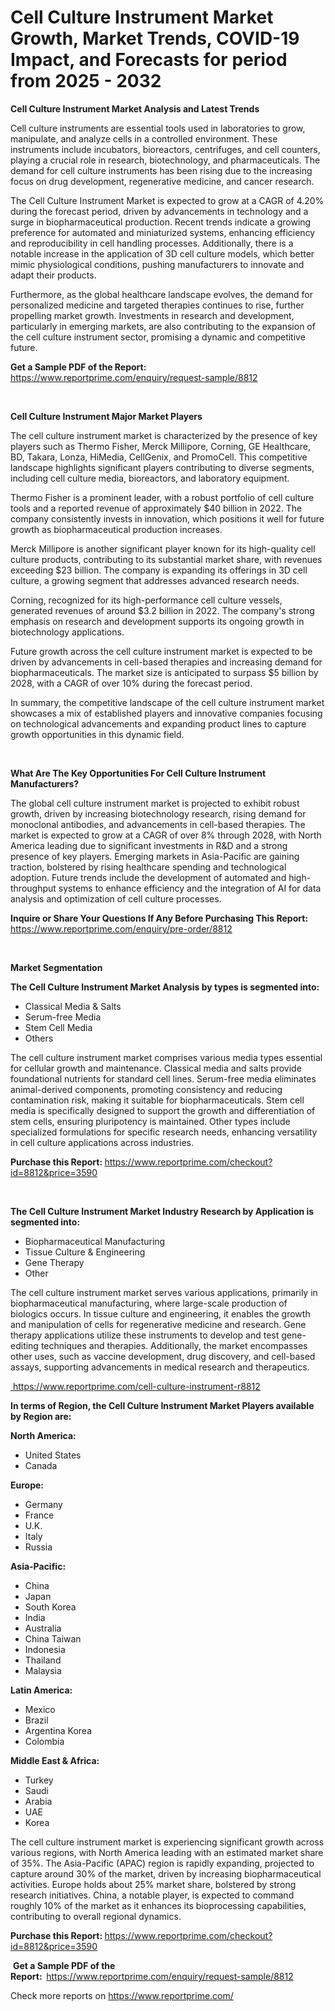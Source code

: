 <p><h1>Cell Culture Instrument Market Growth, Market Trends, COVID-19 Impact, and Forecasts for period from 2025 - 2032</h1></p><p><strong>Cell Culture Instrument Market Analysis and Latest Trends</strong></p>
<p><p>Cell culture instruments are essential tools used in laboratories to grow, manipulate, and analyze cells in a controlled environment. These instruments include incubators, bioreactors, centrifuges, and cell counters, playing a crucial role in research, biotechnology, and pharmaceuticals. The demand for cell culture instruments has been rising due to the increasing focus on drug development, regenerative medicine, and cancer research.</p><p>The Cell Culture Instrument Market is expected to grow at a CAGR of 4.20% during the forecast period, driven by advancements in technology and a surge in biopharmaceutical production. Recent trends indicate a growing preference for automated and miniaturized systems, enhancing efficiency and reproducibility in cell handling processes. Additionally, there is a notable increase in the application of 3D cell culture models, which better mimic physiological conditions, pushing manufacturers to innovate and adapt their products.</p><p>Furthermore, as the global healthcare landscape evolves, the demand for personalized medicine and targeted therapies continues to rise, further propelling market growth. Investments in research and development, particularly in emerging markets, are also contributing to the expansion of the cell culture instrument sector, promising a dynamic and competitive future.</p></p>
<p><strong>Get a Sample PDF of the Report:&nbsp;</strong> <a href="https://www.reportprime.com/enquiry/request-sample/8812?utm_campaign=3129&utm_medium=2&utm_source=Github&utm_content=ia&utm_term=20032025&utm_id=cell-culture-instrument">https://www.reportprime.com/enquiry/request-sample/8812</a></p>
<p>&nbsp;</p>
<p><strong>Cell Culture Instrument Major Market Players</strong></p>
<p><p>The cell culture instrument market is characterized by the presence of key players such as Thermo Fisher, Merck Millipore, Corning, GE Healthcare, BD, Takara, Lonza, HiMedia, CellGenix, and PromoCell. This competitive landscape highlights significant players contributing to diverse segments, including cell culture media, bioreactors, and laboratory equipment.</p><p>Thermo Fisher is a prominent leader, with a robust portfolio of cell culture tools and a reported revenue of approximately $40 billion in 2022. The company consistently invests in innovation, which positions it well for future growth as biopharmaceutical production increases.</p><p>Merck Millipore is another significant player known for its high-quality cell culture products, contributing to its substantial market share, with revenues exceeding $23 billion. The company is expanding its offerings in 3D cell culture, a growing segment that addresses advanced research needs.</p><p>Corning, recognized for its high-performance cell culture vessels, generated revenues of around $3.2 billion in 2022. The company's strong emphasis on research and development supports its ongoing growth in biotechnology applications.</p><p>Future growth across the cell culture instrument market is expected to be driven by advancements in cell-based therapies and increasing demand for biopharmaceuticals. The market size is anticipated to surpass $5 billion by 2028, with a CAGR of over 10% during the forecast period.</p><p>In summary, the competitive landscape of the cell culture instrument market showcases a mix of established players and innovative companies focusing on technological advancements and expanding product lines to capture growth opportunities in this dynamic field.</p></p>
<p>&nbsp;</p>
<p><strong>What Are The Key Opportunities For Cell Culture Instrument Manufacturers?</strong></p>
<p><p>The global cell culture instrument market is projected to exhibit robust growth, driven by increasing biotechnology research, rising demand for monoclonal antibodies, and advancements in cell-based therapies. The market is expected to grow at a CAGR of over 8% through 2028, with North America leading due to significant investments in R&D and a strong presence of key players. Emerging markets in Asia-Pacific are gaining traction, bolstered by rising healthcare spending and technological adoption. Future trends include the development of automated and high-throughput systems to enhance efficiency and the integration of AI for data analysis and optimization of cell culture processes.</p></p>
<p><strong>Inquire or Share Your Questions If Any Before Purchasing This Report:</strong> <a href="https://www.reportprime.com/enquiry/pre-order/8812?utm_campaign=3129&utm_medium=2&utm_source=Github&utm_content=ia&utm_term=20032025&utm_id=cell-culture-instrument">https://www.reportprime.com/enquiry/pre-order/8812</a></p>
<p>&nbsp;</p>
<p><strong>Market Segmentation</strong></p>
<p><strong>The Cell Culture Instrument Market Analysis by types is segmented into:</strong></p>
<p><ul><li>Classical Media & Salts</li><li>Serum-free Media</li><li>Stem Cell Media</li><li>Others</li></ul></p>
<p><p>The cell culture instrument market comprises various media types essential for cellular growth and maintenance. Classical media and salts provide foundational nutrients for standard cell lines. Serum-free media eliminates animal-derived components, promoting consistency and reducing contamination risk, making it suitable for biopharmaceuticals. Stem cell media is specifically designed to support the growth and differentiation of stem cells, ensuring pluripotency is maintained. Other types include specialized formulations for specific research needs, enhancing versatility in cell culture applications across industries.</p></p>
<p><strong>Purchase this Report:&nbsp;</strong><a href="https://www.reportprime.com/checkout?id=8812&price=3590&utm_campaign=3129&utm_medium=2&utm_source=Github&utm_content=ia&utm_term=20032025&utm_id=cell-culture-instrument">https://www.reportprime.com/checkout?id=8812&price=3590</a></p>
<p>&nbsp;</p>
<p><strong>The Cell Culture Instrument Market Industry Research by Application is segmented into:</strong></p>
<p><ul><li>Biopharmaceutical Manufacturing</li><li>Tissue Culture & Engineering</li><li>Gene Therapy</li><li>Other</li></ul></p>
<p><p>The cell culture instrument market serves various applications, primarily in biopharmaceutical manufacturing, where large-scale production of biologics occurs. In tissue culture and engineering, it enables the growth and manipulation of cells for regenerative medicine and research. Gene therapy applications utilize these instruments to develop and test gene-editing techniques and therapies. Additionally, the market encompasses other uses, such as vaccine development, drug discovery, and cell-based assays, supporting advancements in medical research and therapeutics.</p></p>
<p><a href="https://www.reportprime.com/cell-culture-instrument-r8812?utm_campaign=3129&utm_medium=2&utm_source=Github&utm_content=ia&utm_term=20032025&utm_id=cell-culture-instrument">&nbsp;https://www.reportprime.com/cell-culture-instrument-r8812</a></p>
<p><strong>In terms of Region, the Cell Culture Instrument Market Players available by Region are:</strong></p>
<p>
    <p> <strong> North America: </strong>
        <ul>
            <li>United States</li>
            <li>Canada</li>
        </ul>
        </p> 
    <p> <strong> Europe: </strong>
        <ul>
            <li>Germany</li>
            <li>France</li>
            <li>U.K.</li>
            <li>Italy</li>
            <li>Russia</li>
        </ul>
        </p> 
    <p> <strong> Asia-Pacific: </strong>
        <ul>
            <li>China</li>
            <li>Japan</li>
            <li>South Korea</li>
            <li>India</li>
            <li>Australia</li>
            <li>China Taiwan</li>
            <li>Indonesia</li>
            <li>Thailand</li>
            <li>Malaysia</li>
        </ul>
        </p> 
    <p> <strong> Latin America: </strong>
        <ul>
            <li>Mexico</li>
            <li>Brazil</li>
            <li>Argentina Korea</li>
            <li>Colombia</li>
        </ul>
        </p> 
    <p> <strong> Middle East & Africa: </strong>
        <ul>
            <li>Turkey</li>
            <li>Saudi</li>
            <li>Arabia</li>
            <li>UAE</li>
            <li>Korea</li>
        </ul>
    </p>
    </p>
<p><p>The cell culture instrument market is experiencing significant growth across various regions, with North America leading with an estimated market share of 35%. The Asia-Pacific (APAC) region is rapidly expanding, projected to capture around 30% of the market, driven by increasing biopharmaceutical activities. Europe holds about 25% market share, bolstered by strong research initiatives. China, a notable player, is expected to command roughly 10% of the market as it enhances its bioprocessing capabilities, contributing to overall regional dynamics.</p></p>
<p><strong>Purchase this Report: </strong><a href="https://www.reportprime.com/checkout?id=8812&price=3590&utm_campaign=3129&utm_medium=2&utm_source=Github&utm_content=ia&utm_term=20032025&utm_id=cell-culture-instrument">https://www.reportprime.com/checkout?id=8812&price=3590</a></p>
<p>&nbsp;<strong>Get a Sample PDF of the Report:&nbsp;&nbsp;</strong><a href="https://www.reportprime.com/enquiry/request-sample/8812?utm_campaign=3129&utm_medium=2&utm_source=Github&utm_content=ia&utm_term=20032025&utm_id=cell-culture-instrument">https://www.reportprime.com/enquiry/request-sample/8812</a></p>
<p><strong></strong></p>
<p>Check more reports on <a href="https://www.reportprime.com/?utm_campaign=3129&utm_medium=2&utm_source=Github&utm_content=ia&utm_term=20032025&utm_id=cell-culture-instrument">https://www.reportprime.com/</a></p>